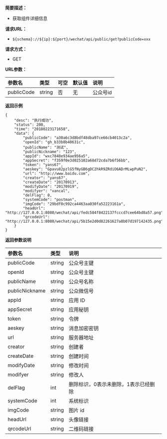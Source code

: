 **简要描述：** 

- 获取组件详细信息

**请求URL：** 
- ` ${schema}://${ip}:${port}/wechat/api/public/get?publicCode=xxx `
  
**请求方式：**
- GET

**URL参数：** 

| 参数名 | 类型 | 可空 | 默认值 | 说明 |
| :-- | :-- | :-- | :-- | :-- |
| publicCode | string | 否 | 无 | 公众号id |

 **返回示例**

``` 
{
    "desc": "执行成功",
    "status": 200,
    "time": "20180223171658",
    "data": {
        "publicCode": "a30a6c3d8bdf48dba97ce66cb4013c2a",
        "openId": "gh_b33b8b40631c",
        "publicName": "测试",
        "publicNickname": "123",
        "appId": "wxc7848e934ae956a5",
        "appSecret": "f359f0e3d025102a68d72cda7b6f56bb",
        "token": "yans67",
        "aeskey": "Gpavu82pzlG5fNyGB6gDC2hkR9ZRdiO6ADrMLwpPuN2",
        "url": "http://www.baidu.com",
        "creator": "yans67",
        "createDate": "20170913",
        "modifyDate": "20170919",
        "modifyer": "vancal",
        "delFlag": 0,
        "systemCode": "postman",
        "imgCode": "29bdf0c992ca4463aa030fa52223161a",
        "headUrl": "http://127.0.0.1:8080/wechat/api/fedc584f8422137fcccd7cee64bd8a57.png",
        "qrcodeUrl": "http://127.0.0.1:8080/wechat/api/5b15e2d0d82261627a8b07d197142435.png"
    }
}
```


**返回参数说明** 

| 参数名 | 类型 | 说明 |
| :-- | :-- | :-- |
| publicCode | string | 公众号主键 |
| openId | string | 公众号主键 |
| publicName | string | 公众号名称 |
| publicNickname | string | 公众微信号 |
| appId | string | 应用 ID |
| appSecret | string | 应用秘钥 |
| token | string |  令牌 |
| aeskey | string | 消息加密密钥 |
| url | string | 服务器地址 |
| creator | string |  创建者 |
| createDate | string | 创建时间 |
| modifyDate | string | 修改时间 |
| modifyer | string |  修改人 |
| delFlag | int |  删除标识，0表示未删除，1表示已经删除 |
| systemCode | int | 系统标识 |
| imgCode | string |  图片 id |
| headUrl | string | 头像链接 |
| qrcodeUrl | string | 二维码链接 |



